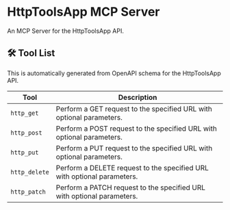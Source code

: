 # HttpToolsApp MCP Server

An MCP Server for the HttpToolsApp API.

## 🛠️ Tool List

This is automatically generated from OpenAPI schema for the HttpToolsApp API.


| Tool | Description |
|------|-------------|
| `http_get` | Perform a GET request to the specified URL with optional parameters. |
| `http_post` | Perform a POST request to the specified URL with optional parameters. |
| `http_put` | Perform a PUT request to the specified URL with optional parameters. |
| `http_delete` | Perform a DELETE request to the specified URL with optional parameters. |
| `http_patch` | Perform a PATCH request to the specified URL with optional parameters. |
